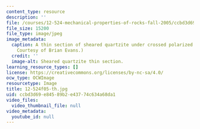 ```yaml
---
content_type: resource
description: ''
file: /courses/12-524-mechanical-properties-of-rocks-fall-2005/ccbd3d69e84589b2e43774c634a68da1_12-524f05-th.jpg
file_size: 15200
file_type: image/jpeg
image_metadata:
  caption: A thin section of sheared quartzite under crossed polarized light. (Image
    Courtesy of Brian Evans.)
  credit: ''
  image-alt: Sheared quartzite thin section.
learning_resource_types: []
license: https://creativecommons.org/licenses/by-nc-sa/4.0/
ocw_type: OCWImage
resourcetype: Image
title: 12-524f05-th.jpg
uid: ccbd3d69-e845-89b2-e437-74c634a68da1
video_files:
  video_thumbnail_file: null
video_metadata:
  youtube_id: null
---
```

